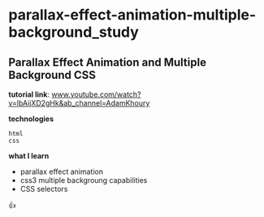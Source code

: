 # parallax-effect-animation-multiple-background_study
## Parallax Effect Animation and Multiple Background CSS

**tutorial link**: www.youtube.com/watch?v=lbAijXD2gHk&ab_channel=AdamKhoury


**technologies**
```
html
css
```


**what I learn**
- parallax effect animation
- css3 multiple backgroung capabilities
- CSS selectors


:+1:

